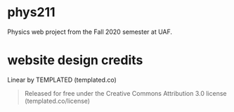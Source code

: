 # phys211
Physics web project from the Fall 2020 semester at UAF.

# website design credits
Linear by TEMPLATED (templated.co)
> Released for free under the Creative Commons Attribution 3.0 license (templated.co/license)